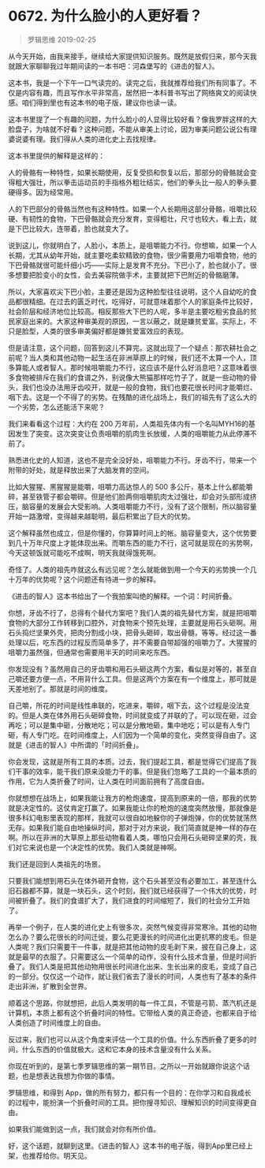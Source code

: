 # 0672. 为什么脸小的人更好看？
> 罗辑思维
2019-02-25

从今天开始，由我来接手，继续给大家提供知识服务。既然是放假归来，那今天我就跟大家聊聊我过年期间读的一本书吧：河森堡写的《进击的智人》。

这本书，我是一个下午一口气读完的。读完之后，我就推荐给我们所有同事了。不仅是内容有趣，而且写作水平非常高，居然把一本科普书写出了网络爽文的阅读快感。咱们得到里也有这本书的电子版，建议你也读一读。

这本书里提了一个有趣的问题，为什么脸小的人显得比较好看？像我罗胖这样的大脸盘子，为啥就不好看？这种问题，不能从审美上讨论，因为审美问题公说公有理婆说婆有理。我们得从人类的进化史上去找规律。

这本书里提供的解释是这样的：

人的骨骼有一种特性，如果长期使用，反复受损和恢复以后，那部分的骨骼就会变得粗大强壮，所以拳击运动员的手指格外粗壮结实，他们的拳头比一般人的拳头要硬得多。因为经常用。

人的下巴部分的骨骼当然也有这种特性。如果一个人长期用这部分骨骼，咀嚼比较硬、有韧性的食物，下巴骨骼就会充分发育，变得粗壮，尺寸也较大，看上去，就是下巴比较大，连带着，脸也就变大了。

说到这儿，你就明白了，人脸小，本质上，是咀嚼能力不行。你想嘛，如果一个人长期，尤其从幼年开始，就主要吃柔软精致的食物，很少需要用力咀嚼食物，他的下巴骨骼就很可能纤细小巧——实际上是发育不充分。下巴小了，脸也就小了。很多想要把脸变小的女性，会去美容院做手术，主要就把下巴附近的骨骼磨薄。

所以，大家喜欢尖下巴小脸，主要还是因为这种脸型往往说明，这个人自幼吃的食品都很精细。在过去的匮乏时代，吃得好，可就意味着那个人的家庭条件比较好，社会阶层和经济地位比较高。相反那些大下巴的人呢，多半是主要吃粗劣食品的贫民家庭出来的。大家这种审美观的原因，一言以蔽之，就是嫌贫爱富。实际上，不只是脸型，人类的很多审美偏好都是嫌贫爱富效应的表现。

但是请注意，这个问题，回答到这儿不算完。这就出现了一个疑点：那农耕社会之前呢？当人类和其他动物一起生活在非洲草原上的时候，我们还不太算一个人，顶多算能人或者智人。那时候咀嚼能力不行，这应该不是什么好消息吧？这意味着很多食物被排斥在我们的食谱之外，别说像大熊猫那样吃竹子了，就是一些动物的骨头，我们也没办法用牙齿咬开，就是一般的食物，我们也要花很长时间才能嚼烂、咽下去。这是一个不得了的劣势。在残酷的进化战场上，我们的祖先有了这么大的一个劣势，怎么还能活下来呢？

我们来看看这个过程：大约在 200 万年前，人类祖先体内有一个名叫MYH16的基因发生了突变。这次突变让负责咀嚼的肌肉生长放缓，人类的咀嚼能力从此停滞不前了。

熟悉进化史的人知道，这也不是完全没好处，咀嚼能力不行。牙齿不行，带来一个附带的好处，就是释放出来了大脑发育的空间。

比如大猩猩、黑猩猩是能嚼，咀嚼力高达惊人的 500 多公斤，基本上什么都能嚼碎，甚至铁管子都会嚼碎。但是他们脸两侧咀嚼肌肉太过强壮，却会对头部形成挤压，脑容量的发展会大受影响。人类咀嚼能力不行，没有了这个限制，所以脑容量开始一路激增，变得越来越聪明，最后积累出了巨大的优势。

这个解释虽然也成立，但是你懂的，你算算时间上的帐。脑容量变大，这个优势要到几十万年尺度上才能体现出来。而嚼东西的能力不行，这可就是现在的劣势啊，今天这顿饭就可能吃不成啊，明天我就得饿死啊。

奇怪了。人类的祖先咋就这么有远见呢？怎么就能做到用一个今天的劣势换一个几十万年的优势呢？这个问题还有待进一步的解释。

《进击的智人》这本书给出了一个我拍案叫绝的解释。一个词：时间折叠。

你想，牙齿不行了，总得有个替代方案吧？我们人类的祖先替代方案，就是把咀嚼食物的大部分工作转移到口腔外，对食物来个预先处理，主要就是用石头砸啊。用石头捣烂坚果外壳，把肉分割成小块，把骨头砸碎，取出骨髓，等等。经过这一番处理以后，吃东西的过程反而简单多了，并不需要自带超强的咀嚼力了。大猩猩的咀嚼力虽然强，但通常也需要用半天的时间来吃东西。

你发现没有？虽然用自己的牙齿嚼和用石头砸这两个方案，看似是对等的，甚至自己嚼还要方便一点，不用背什么工具。但是这两个方案在有一个维度上，那可就是天差地别了。那就是时间的维度。

自己嚼，所花的时间是线性串联的，吃进来，嚼碎，咽下去，这个过程是没法变的。但是人类在体外用石头砸碎食物，时间就变成了并联的了。可以现在砸，过会再吃；可以是集中砸，分散地吃；可以是分散地砸，集中地吃；可以是有人专门砸，有人专门吃。在时间维度上，人们因为一个简单的变化，突然变得自由了。这就是《进击的智人》中所谓的「时间折叠」。

你会发现，这就是所有工具的本质。过去，我们提起工具，都是觉得它们提高了我们干事的效率，能干我们原来没能力干的事。但是我们忽略了工具的一个最本质的作用，它为人类折叠了时间，让人类在时间面前拥有了高度自由。

你就想想在战场上，如果我能让我方的枪炮速度，提高到原来的一倍，那我的优势就是决定性的。这仗肯定打赢了。如果我能让你的枪炮的速度突然放慢，那就像是很多科幻电影里表现的那样，我就可以很自如地躲你的子弹炮弹，你的优势就荡然无存。如果我们能自由地操纵时间，那对于对方来说，我们简直就是神一样的存在啊。所以在非洲的大草原上那些动物看着人类，哪怕只会用石头砸碎坚果的壳，我们对它来说也是一个决定性的优势。我们人类就是神啊。

我们还是回到人类祖先的场景。

只要我们能想到用石头在体外砸开食物，这个石头甚至没有必要加工，甚至连什么旧石器都不算，就是一块石头，这个时刻，我们就已经获得了一个伟大的优势，时间被折叠了。我们的食谱扩大了，我们进食的时间缩短了，我们的社会分工开始了。

再举一个例子，在人类的进化史上有很多次，突然气候变得非常寒冷。其他的动物怎么办？要么花很长的时间迁徙，要么花更漫长的时间进化出更抗寒的皮毛。但是人类呢？我们只需要干一件事，就是把其他动物的皮毛剥下来，披在自己身上，这就是最早的衣服了。只需要这么一个简单的动作，没有什么技术含量，但是时间折叠了。我们人类是把其他动物用很长时间进化出来、生长出来的皮毛，变成了自己的一部分。仅仅这一个动作，就让我们省去了漫长的时间，人类也有了基本的条件走出非洲，扩散到全世界。

顺着这个思路，你就想把，此后人类发明的每一件工具，不管是弓箭、蒸汽机还是计算机，本质上都有这个折叠时间的特性。它带给人类的真正奇迹，也都来自于给人类创造了时间维度上的自由。

反过来，我们也可以从这个角度来评估一个工具的价值。什么东西折叠了更多的时间，什么东西的价值就极大。这和它本身的技术含量没有什么关系。

你现在听到的，是第七季罗辑思维的第一期节目。之所以一开始就跟你说这个话题，也是想表达我想为你做的事情。

罗辑思维，和得到 App，做的所有努力，都只有一个目的：在你学习和自我成长的过程中，能扮演一个折叠时间的工具。把你搜寻知识、理解知识的时间变得更自由。

如果我们能做到这一点，我们就会对你有所价值。

好，这个话题，就聊到这里。《进击的智人》这本书的电子版，得到App里已经上架，也推荐给你。明天见。



